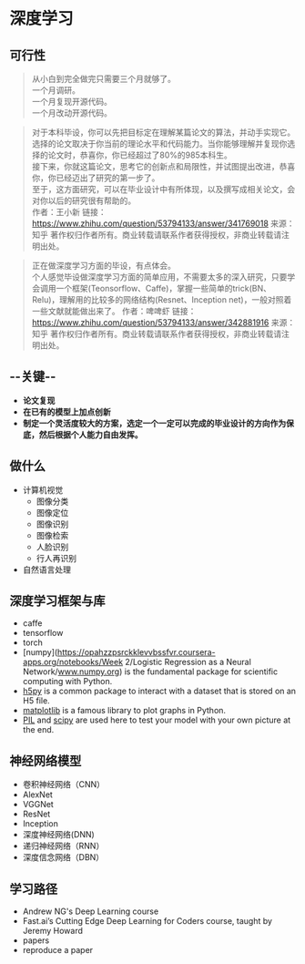 # 深度学习
## 可行性
>从小白到完全做完只需要三个月就够了。  
一个月调研。  
一个月复现开源代码。  
一个月改动开源代码。

>对于本科毕设，你可以先把目标定在理解某篇论文的算法，并动手实现它。  
选择的论文取决于你当前的理论水平和代码能力。当你能够理解并复现你选择的论文时，恭喜你，你已经超过了80%的985本科生。  
接下来，你就这篇论文，思考它的创新点和局限性，并试图提出改进，恭喜你，你已经迈出了研究的第一步了。  
至于，这方面研究，可以在毕业设计中有所体现，以及撰写成相关论文，会对你以后的研究很有帮助的。  
作者：王小新
链接：https://www.zhihu.com/question/53794133/answer/341769018
来源：知乎
著作权归作者所有。商业转载请联系作者获得授权，非商业转载请注明出处。

>正在做深度学习方面的毕设，有点体会。  
个人感觉毕设做深度学习方面的简单应用，不需要太多的深入研究，只要学会调用一个框架(Teonsorflow、Caffe)，掌握一些简单的trick(BN、Relu)，理解用的比较多的网络结构(Resnet、Inception net)，一般对照着一些文献就能做出来了。
作者：啤啤虾
链接：https://www.zhihu.com/question/53794133/answer/342881916
来源：知乎
著作权归作者所有。商业转载请联系作者获得授权，非商业转载请注明出处。


## --关键--
- __论文复现__
- __在已有的模型上加点创新__
- __制定一个灵活度较大的方案，选定一个一定可以完成的毕业设计的方向作为保底，然后根据个人能力自由发挥。__

## 做什么
- 计算机视觉
	- 图像分类
	- 图像定位
	- 图像识别
	- 图像检索
	- 人脸识别
	- 行人再识别
- 自然语言处理

## 深度学习框架与库
- caffe
- tensorflow
- torch
- [numpy](https://opahzzpsrckklevvbssfvr.coursera-apps.org/notebooks/Week 2/Logistic Regression as a Neural Network/www.numpy.org) is the fundamental package for scientific computing with Python.
- [h5py](http://www.h5py.org/) is a common package to interact with a dataset that is stored on an H5 file.
- [matplotlib](http://matplotlib.org/) is a famous library to plot graphs in Python.
- [PIL](http://www.pythonware.com/products/pil/) and [scipy](https://www.scipy.org/) are used here to test your model with your own picture at the end.

## 神经网络模型
- 卷积神经网络（CNN）
 - AlexNet
 - VGGNet
 - ResNet
 - Inception
- 深度神经网络(DNN)
- 递归神经网络（RNN）
- 深度信念网络（DBN）

## 学习路径
- Andrew NG's Deep Learning course
- Fast.ai’s Cutting Edge Deep Learning for Coders course, taught by Jeremy Howard
- papers
- reproduce a paper